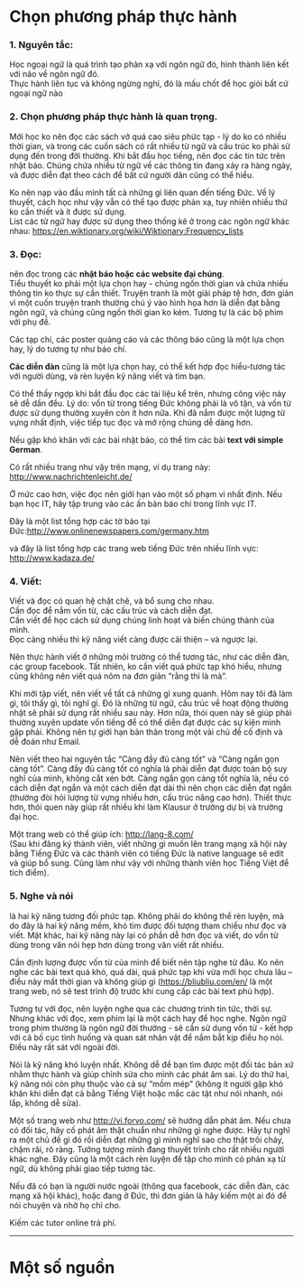 # Chọn phương pháp thực hành
### 1. Nguyên tắc:
Học ngoại ngữ là quá trình tạo phản xạ với ngôn ngữ đó, hình thành liên kết với não về ngôn ngữ đó. <br>
Thực hành liên tục và không ngừng nghỉ, đó là mấu chốt để học giỏi bất cứ ngoại ngữ nào

### 2. Chọn phương pháp thực hành là quan trọng. <br>
Mới học ko nên đọc các sách vở quá cao siêu phức tạp - lý do ko có nhiều thời gian, và trong các cuốn sách có rất nhiều từ ngữ và cấu trúc ko phải sử dụng đến trong đời thường. Khi bắt đầu học tiếng, nên đọc các tin tức trên nhật báo. Chúng chứa nhiều từ ngữ về các thông tin đang xảy ra hàng ngày, và được diễn đạt theo cách để bất cứ người dân cũng có thể hiểu.

Ko nên nạp vào đầu mình tất cả những gì liên quan đến tiếng Đức. Về lý thuyết, cách học như vậy vẫn có thể tạo được phản xạ, tuy nhiên nhiều thứ ko cần thiết và ít được sử dụng. <br />
List các từ ngữ hay được sử dụng theo thống kê ở trong các ngôn ngữ khác nhau: https://en.wiktionary.org/wiki/Wiktionary:Frequency_lists

### 3. Đọc:
nên đọc trong các **nhật báo hoặc các website đại chúng**. <br>
Tiểu thuyết ko phải một lựa chọn hay - chúng ngốn thời gian và chứa nhiều thông tin ko thực sự cần thiết. Truyện tranh là một giải pháp tệ hơn, đơn giản vì một cuốn truyện tranh thường chú ý vào hình họa hơn là diễn đạt bằng ngôn ngữ, và chúng cũng ngốn thời gian ko kém. Tương tự là các bộ phim với phụ đề.

Các tạp chí, các poster quảng cáo và các thông báo cũng là một lựa chọn hay, lý do tương tự như báo chí.

**Các diễn đàn** cũng là một lựa chọn hay, có thể kết hợp đọc hiểu-tương tác với người dùng, và rèn luyện kỹ năng viết và tìm bạn.

Có thể thấy ngợp khi bắt đầu đọc các tài liệu kể trên, nhưng công việc này sẽ dễ dần đều. Lý do: vốn từ trong tiếng Đức không phải là vô tận, và vốn từ được sử dụng thường xuyên còn ít hơn nữa. Khi đã nắm được một lượng từ vựng nhất định, việc tiếp tục đọc và mở rộng chúng dễ dàng hơn.

Nếu gặp khó khăn với các bài nhật báo, có thể tìm các bài **text với simple German**. <br>

Có rất nhiều trang như vậy trên mạng, ví dụ trang này: http://www.nachrichtenleicht.de/

Ở mức cao hơn, việc đọc nên giới hạn vào một số phạm vi nhất định. Nếu bạn học IT, hãy tập trung vào các ấn bản báo chí trong lĩnh vực IT. <br>

Đây là một list tổng hợp các tờ báo tại Đức:http://www.onlinenewspapers.com/germany.htm

và đây là list tổng hợp các trang web tiếng Đức trên nhiều lĩnh vực: http://www.kadaza.de/

### 4. Viết:
Viết và đọc có quan hệ chặt chẽ, và bổ sung cho nhau. <br>
Cần đọc để nắm vốn từ, các cấu trúc và cách diễn đạt. <br>
Cần viết để học cách sử dụng chúng linh hoạt và biến chúng thành của mình. <br>
Đọc càng nhiều thì kỹ năng viết càng được cải thiện – và ngược lại.

Nên thực hành viết ở những môi trường có thể tương tác, như các diễn đàn, các group facebook. Tất nhiên, ko cần viết quá phức tạp khó hiểu, nhưng cũng không nên viết quá nôm na đơn giản “rằng thì là mà”.

Khi mới tập viết, nên viết về tất cả những gì xung quanh. Hôm nay tôi đã làm gì, tôi thấy gì, tôi nghĩ gì. Đó là những từ ngữ, cấu trúc về hoạt động thường nhật sẽ phải sử dụng rất nhiều sau này. Hơn nữa, thói quen này sẽ giúp phải thường xuyên update vốn tiếng để có thể diễn đạt được các sự kiện mình gặp phải. Không nên tự giới hạn bản thân trong một vài chủ đề cố định và dễ đoán như Email.

Nên viết theo hai nguyên tắc “Càng đầy đủ càng tốt” và “Càng ngắn gọn càng tốt”. Càng đầy đủ càng tốt có nghĩa là phải diễn đạt được toàn bộ suy nghĩ của mình, không cắt xén bớt. Càng ngắn gọn càng tốt nghĩa là, nếu có cách diễn đạt ngắn và một cách diễn đạt dài thì nên chọn các diễn đạt ngắn (thường đòi hỏi lượng từ vựng nhiều hơn, cấu trúc nâng cao hơn). Thiết thực hơn, thói quen này giúp rất nhiều khi làm Klausur ở trường dự bị và trường đại học.

Một trang web có thể giúp ích: http://lang-8.com/ <br>
(Sau khi đăng ký thành viên, viết những gì muốn lên trang mạng xã hội này bằng Tiếng Đức và các thành viên có tiếng Đức là native language sẽ edit và giúp bổ sung. Cũng làm như vậy với những thành viên học Tiếng Việt để tích điểm).

### 5. Nghe và nói 
là hai kỹ năng tương đối phức tạp. Không phải do không thể rèn luyện, mà do đây là hai kỹ năng mềm, khó tìm được đối tượng tham chiếu như đọc và viết. Mặt khác, hai kỹ năng này lại có phần dễ hơn đọc và viết, do vốn từ dùng trong văn nói hẹp hơn dùng trong văn viết rất nhiều.

Cần định lượng được vốn từ của mình để biết nên tập nghe từ đâu. Ko nên nghe các bài text quá khó, quá dài, quá phức tạp khi vừa mới học chưa lâu – điều này mất thời gian và không giúp gì (https://bliubliu.com/en/ là một trang web, nó sẽ test trình độ trước khi cung cấp các bài text phù hợp).

Tương tự với đọc, nên luyện nghe qua các chương trình tin tức, thời sự. Nhưng khác với đọc, xem phim lại là một cách hay để học nghe. Ngôn ngữ trong phim thường là ngôn ngữ đời thường - sẽ cần sử dụng vốn từ - kết hợp với cả bố cục tình huống và quan sát nhân vật để nắm bắt kịp điều họ nói. Điều này rất sát với ngoài đời.

Nói là kỹ năng khó luyện nhất. Không dễ để bạn tìm được một đối tác bản xứ nhằm thực hành và giúp chỉnh sửa cho mình các phát âm sai. Lý do thứ hai, kỹ năng nói còn phụ thuộc vào cả sự “mồm mép” (không ít người gặp khó khăn khi diễn đạt cả bằng Tiếng Việt hoặc mắc các tật như nói nhanh, nói lắp, không dễ sửa).

Một số trang web như http://vi.forvo.com/ sẽ hướng dẫn phát âm. Nếu chưa có đối tác, hãy cố phát âm thật chuẩn như những gì nghe được. Hãy tự nghĩ ra một chủ đề gì đó rồi diễn đạt những gì mình nghĩ sao cho thật trôi chảy, chậm rãi, rõ ràng. Tưởng tượng mình đang thuyết trình cho rất nhiều người khác nghe. Đây cũng là một cách rèn luyện để tập cho mình có phản xạ từ ngữ, dù không phải giao tiếp tương tác.

Nếu đã có bạn là người nước ngoài (thông qua facebook, các diễn đàn, các mạng xã hội khác), hoặc đang ở Đức, thì đơn giản là hãy kiếm một ai đó để nói chuyện và nhờ họ chỉ cho.

Kiếm các tutor online trả phí.

___________
# Một số nguồn


